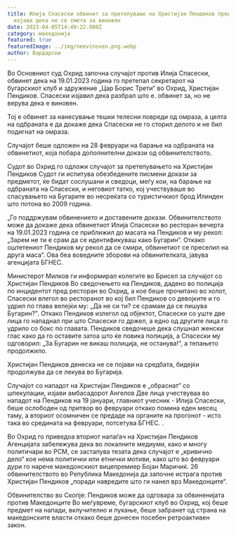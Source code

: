 ```yaml
---
title: Илија Спасески обвинет за претепување на Христијан Пендиков пред судот
  изјави дека не се смета за виновен
date: 2023-04-05T14:49:22.080Z
category: македонија
featured: true
featuredImage: ../img/neevinoven.png.webp
author: Вардарски
---
```


Во Основниот суд Охрид започна случајот против Илија Спасески, обвинет дека на 19.01.2023 година го претепал секретарот на бугарскиот клуб и здружение „Цар Борис Трети“ во Охрид, Христијан Пендиков. Спасески изјавил дека разбрал што е. обвинет за, но не верува дека е виновен.

Тој е обвинет за нанесување тешки телесни повреди од омраза, а целта на одбраната е да докаже дека Спасески не го сторил делото и не бил подигнат на омраза.

Случајот беше одложен на 28 февруари на барање на одбраната на обвинетиот, која побара дополнителни докази од обвинителството.

Судот во Охрид го одложи случајот за претепувањето на Христијан Пендиков
Судот ги испитува обезбедените писмени докази за предметот, ќе бидат сослушани и сведоци, меѓу кои, на барање на одбраната на Спасески, и неговиот татко, кој учествуваше во спасувањето на Бугарите во несреќата со туристичкиот брод Илинден што потона во 2009 година.

„Го поддржувам обвинението и доставените докази. Обвинителството може да докаже дека обвинетиот Илија Спасески во ресторан вечерта на 19.01.2023 година се приближил до масата на Пендиков и му рекол: „Зарем не ти е срам да се идентификуваш како Бугарин“. Откако оштетениот Пендиков му рекол да се смири, обвинетиот се преселил на друга маса“. Ова беа воведните зборови на обвинителката, јавува агенцијата БГНЕС.

Министерот Милков ги информирал колегите во Брисел за случајот со Христијан Пендиков
Во сведочењето на Пендиков, дадено во полиција по инцидентот пред ресторан во Охрид, а кое беше прочитано во холот, Спасески влегол во ресторанот во кој бил Пендиков со девојките и го удрил по глава велејќи му: „Да не си ти? се срамам да се пишува Бугарин?". Откако Пендиков излегол од објектот, Спасески со уште две лица го нападнал при што Спасески го држел, а едно од другите лица го удрило со бокс по главата. Пендиков сведочеше дека слушнал женски глас како да го оставите затоа што ќе повика полиција, а Спасески му одговорил: „За Бугарин не викаш полиција, не останува!“, а тепањето продолжило.

Христијан Пендиков денеска не се појави на средбата, бидејќи продолжува да се лекува во Бугарија.

Случајот со нападот на Христијан Пендиков е „обраснат“ со шпекулации, изјави амбасадорот Ангелов
Две лица учествуваа во нападот на Пендиков на 19 јануари, главниот учесник - Илија Спасески, беше ослободен од притвор во февруари откако помина еден месец таму, а вториот осомничен се предаде на органите на прогонот - исто така во средината на февруари, потсетува БГНЕС. .

Во Охрид го приведоа вториот напаѓач на Христијан Пендиков
Агенцијата забележува дека во локалните медиуми, како и многу политичари во РСМ, се застапува тезата дека случајот е „кривично дело“ кое нема политички или етнички мотиви, како што во февруари дури го нарече македонскиот вицепремиер Бојан Маричиќ. 26 обвинителството во Република Македонија да започне истрага против Христијан Пендиков „поради навредите што ги нанел врз Македонците“.

Обвинителство во Скопје: Пендиков може да одговара за обвиненијата против Македонците
Во меѓувреме, бугарскиот клуб во Охрид, кој беше предмет на напади, вклучително и пукање, беше забранет од страна на македонските власти откако беше донесен посебен ретроактивен закон.

